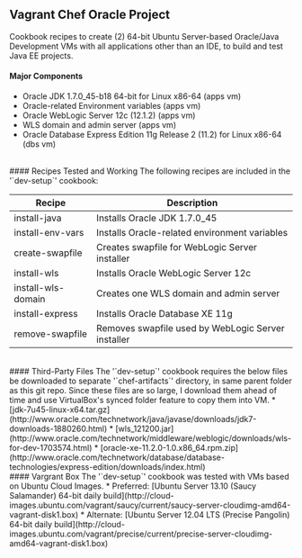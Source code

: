 ## Vagrant Chef Oracle Project

Cookbook recipes to create (2) 64-bit Ubuntu Server-based Oracle/Java Development VMs with all applications other than an IDE, to build and test Java EE projects.

#### Major Components
* Oracle JDK 1.7.0_45-b18 64-bit for Linux x86-64 (apps vm)
* Oracle-related Environment variables (apps vm)
* Oracle WebLogic Server 12c (12.1.2) (apps vm)
* WLS domain and admin server (apps vm)
* Oracle Database Express Edition 11g Release 2 (11.2) for Linux x86-64 (dbs vm)

</br>
#### Recipes Tested and Working
The following recipes are included in the '`dev-setup`' cookbook:


| **Recipe**            | **Description**                                    |
|-----------------------|----------------------------------------------------|
| install-java          | Installs Oracle JDK 1.7.0_45                       |
| install-env-vars      | Installs Oracle-related environment variables      |
| create-swapfile       | Creates swapfile for WebLogic Server installer     |
| install-wls           | Installs Oracle WebLogic Server 12c                |
| install-wls-domain    | Creates one WLS domain and admin server            |
| install-express       | Installs Oracle Database XE 11g                    |
| remove-swapfile       | Removes swapfile used by WebLogic Server installer |

</br>
#### Third-Party Files
The '`dev-setup`' cookbook requires the below files be downloaded to separate '`chef-artifacts`' directory, in same parent folder as this git repo. Since these files are so large, I download them ahead of time and use VirtualBox's synced folder feature to copy them into VM.
* [jdk-7u45-linux-x64.tar.gz](http://www.oracle.com/technetwork/java/javase/downloads/jdk7-downloads-1880260.html)
* [wls_121200.jar](http://www.oracle.com/technetwork/middleware/weblogic/downloads/wls-for-dev-1703574.html)
* [oracle-xe-11.2.0-1.0.x86_64.rpm.zip](http://www.oracle.com/technetwork/database/database-technologies/express-edition/downloads/index.html)

</br>
#### Vargrant Box
The '`dev-setup`' cookbook was tested with VMs based on Ubuntu Cloud Images.
* Preferred: [Ubuntu Server 13.10 (Saucy Salamander) 64-bit daily build](http://cloud-images.ubuntu.com/vagrant/saucy/current/saucy-server-cloudimg-amd64-vagrant-disk1.box)
* Alternate: [Ubuntu Server 12.04 LTS (Precise Pangolin) 64-bit daily build](http://cloud-images.ubuntu.com/vagrant/precise/current/precise-server-cloudimg-amd64-vagrant-disk1.box)
